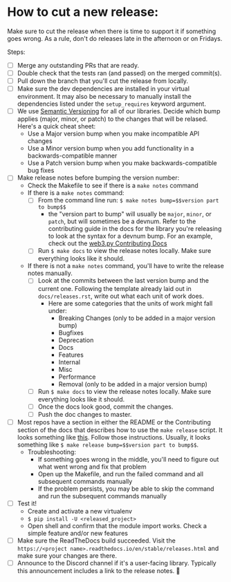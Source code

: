 How to cut a new release:
====

Make sure to cut the release when there is time to support it if something goes wrong. As a rule, don't do releases late in the afternoon or on Fridays.

Steps:
- [ ] Merge any outstanding PRs that are ready.
- [ ] Double check that the tests ran (and passed) on the merged commit(s).
- [ ] Pull down the branch that you'll cut the release from locally.
- [ ] Make sure the dev dependencies are installed in your virtual environment. It may also be necessary to manually install the dependencies listed under the `setup_requires` keyword argument.
- [ ] We use [Semantic Versioning](https://semver.org/) for all of our libraries. Decide which bump applies (major, minor, or patch) to the changes that will be relased. Here's a quick cheat sheet:
  - Use a Major version bump when you make incompatible API changes
  - Use a Minor version bump when you add functionality in a backwards-compatible manner
  - Use a Patch version bump when you make backwards-compatible bug fixes
- [ ] Make release notes before bumping the version number:
  - Check the Makefile to see if there is a `make notes` command
  - If there is a `make notes` command:
    - [ ] From the command line run: `$ make notes bump=$$version part to bump$$`
      - the "version part to bump" will usually be `major`, `minor`, or `patch`, but will sometimes be a devnum. Refer to the contributing guide in the docs for the library you're releasing to look at the syntax for
      a devnum bump. For an example, check out the [web3.py Contributing Docs](https://web3py.readthedocs.io/en/stable/contributing.html#which-version-part-to-bump)
    - [ ] Run `$ make docs` to view the release notes locally. Make sure everything looks like it should.
  - If there is not a `make notes` command, you'll have to write the release notes manually.
    - [ ] Look at the commits between the last version bump and the current one. Following the template already laid out in `docs/releases.rst`, write out what each unit of work does.
      - Here are some categories that the units of work might fall under:
        - Breaking Changes (only to be added in a major version bump)
        - Bugfixes
        - Deprecation
        - Docs
        - Features
        - Internal
        - Misc
        - Performance
        - Removal (only to be added in a major version bump)
    - [ ] Run `$ make docs` to view the release notes locally. Make sure everything looks like it should.
    - [ ] Once the docs look good, commit the changes.
    - [ ] Push the doc changes to master.
- [ ] Most repos have a section in either the README or the Contributing section of the docs that describes how to use the `make release` script. It looks something like [this](https://web3py.readthedocs.io/en/stable/contributing.html#releasing). Follow those instructions. Usually, it looks something like `$ make release bump=$$version part to bump$$`.
  - Troubleshooting:
    - If something goes wrong in the middle, you'll need to figure out what went wrong and fix that problem
    - Open up the Makefile, and run the failed command and all subsequent commands manually
    - If the problem persists, you may be able to skip the command and run the subsequent commands manually
- [ ] Test it!
  - Create and activate a new virtualenv
  - `$ pip install -U <released_project>`
  - Open shell and confirm that the module import works. Check a simple feature and/or new features
- [ ] Make sure the ReadTheDocs build succeeded. Visit the `https://<project name>.readthedocs.io/en/stable/releases.html` and make sure your changes are there.
- [ ] Announce to the Discord channel if it's a user-facing library. Typically this announcement includes a link to the release notes. :tada:
